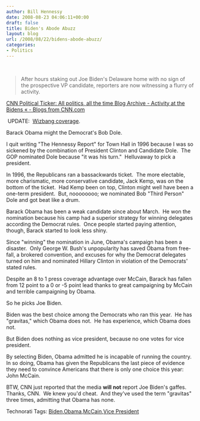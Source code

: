 ```yaml
---
author: Bill Hennessy
date: 2008-08-23 04:06:11+00:00
draft: false
title: Biden's Abode Abuzz
layout: blog
url: /2008/08/22/bidens-abode-abuzz/
categories:
- Politics
---
```


 


> After hours staking out Joe Biden's Delaware home with no sign of the prospective VP candidate, reporters are now witnessing a flurry of activity.


[CNN Political Ticker: All politics, all the time Blog Archive - Activity at the Bidens « - Blogs from CNN.com](https://politicalticker.blogs.cnn.com/2008/08/22/activity-at-the-bidens/)

 UPDATE:  [Wizbang coverage](https://wizbangblog.com/).

Barack Obama might the Democrat's Bob Dole.

I quit writing "The Hennessy Report" for Town Hall in 1996 because I was so sickened by the combination of President Clinton and Candidate Dole.  The GOP nominated Dole because "it was his turn."  Helluvaway to pick a president.

In 1996, the Republicans ran a bassackwards ticket.  The more electable, more charismatic, more conservative candidate, Jack Kemp, was on the bottom of the ticket.  Had Kemp been on top, Clinton might well have been a one-term president.  But, noooooooo; we nominated Bob "Third Person" Dole and got beat like a drum.

Barack Obama has been a weak candidate since about March.  He won the nomination because his camp had a superior strategy for winning delegates according the Democrat rules.  Once people started paying attention, though, Barack started to look less shiny.

Since "winning" the nomination in June, Obama's campaign has been a disaster.  Only George W. Bush's unpopularity has saved Obama from free-fall, a brokered convention, and excuses for why the Democrat delegates turned on him and nominated Hillary Clinton in violation of the Democrats' stated rules.

Despite an 8 to 1 press coverage advantage over McCain, Barack has fallen from 12 point to a 0 or -5 point lead thanks to great campaigning by McCain and terrible campaigning by Obama.

So he picks Joe Biden.

Biden was the best choice among the Democrats who ran this year.  He has "gravitas," which Obama does not.  He has experience, which Obama does not.

But Biden does nothing as vice president, because no one votes for vice president.

By selecting Biden, Obama admitted he is incapable of running the country.  In so doing, Obama has given the Republicans the last piece of evidence they need to convince Americans that there is only one choice this year:  John McCain.

BTW, CNN just reported that the media **will not** report Joe Biden's gaffes.  Thanks, CNN.  We knew you'd cheat.  And they've used the term "gravitas" three times, admitting that Obama has none.


Technorati Tags: [Biden](https://technorati.com/tags/Biden),[Obama](https://technorati.com/tags/Obama),[McCain](https://technorati.com/tags/McCain),[Vice President](https://technorati.com/tags/Vice%20President)

